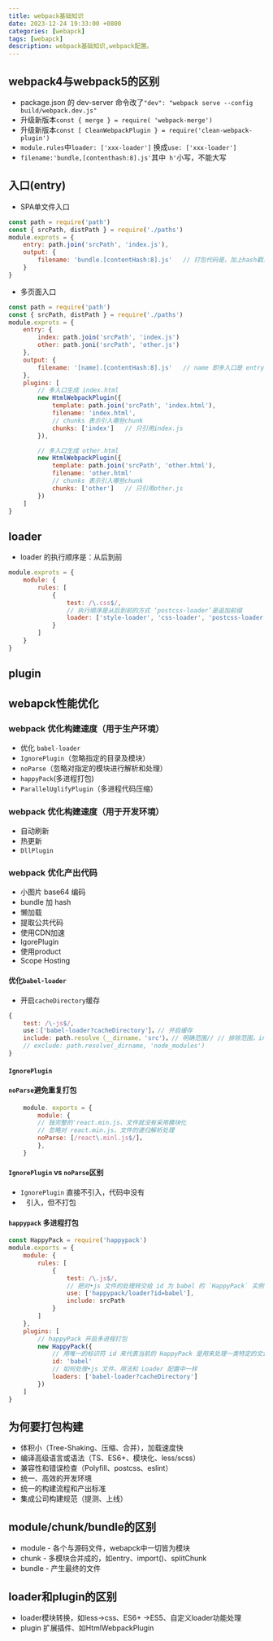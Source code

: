 ```yaml
---
title: webpack基础知识
date: 2023-12-24 19:33:00 +0800
categories: [webapck]
tags: [webapck]
description: webpack基础知识,webpack配置。
---
```


## webpack4与webpack5的区别

- package.json 的 dev-server 命令改了`"dev": "webpack serve --config build/webpack.dev.js"`
- 升级新版本`const { merge } = require( 'webpack-merge')`
- 升级新版本`const [ CleanWebpackPlugin } = require('clean-webpack-plugin')`
- `module.rules`中`loader: ['xxx-loader']`  换成`use: ['xxx-loader']`
- `filename:'bundle,[contenthash:8].js'`其中` h'`小写，不能大写

## 入口(entry)

- SPA单文件入口
```js
const path = require('path')
const { srcPath, distPath } = require('./paths')
module.exprots = {
    entry: path.join('srcPath', 'index.js'), 
    output: {
        filename: 'bundle.[contentHash:8].js'   // 打包代码是，加上hash戳，文件没有变化是hash不会变
    }
}
```
- 多页面入口
```js
const path = require('path')
const { srcPath, distPath } = require('./paths')
module.exprots = {
    entry: {
        index: path.join('srcPath', 'index.js')
        other: path.joni('srcPath', 'other.js')
    },
    output: {
        filename: '[name].[contentHash:8].js'   // name 即多入口是 entry的名字不重复
    },
    plugins: [
        // 多入口生成 index.html
        new HtmlWebpackPlugin({
            template: path.join('srcPath', 'index.html'),
            filename: 'index.html',
            // chunks 表示引入哪些chunk
            chunks: ['index']   // 只引用index.js
        }),

        // 多入口生成 other.html
        new HtmlWebpackPlugin({
            template: path.join('srcPath', 'other.html'),
            filename: 'other.html'
            // chunks 表示引入哪些chunk
            chunks: ['other']   // 只引用other.js
        })
    ]
}
```

## loader
- loader 的执行顺序是：从后到前
```js
module.exprots = {
    module: {
        rules: [
            {
                test: /\.css$/,
                // 执行顺序是从后到前的方式 ‘postcss-loader’是追加前缀
                loader: ['style-loader', 'css-loader', 'postcss-loader']
            }
        ]
    }
}

```


## plugin



## webapck性能优化
### webpack 优化构建速度（用于生产环境）
- 优化 `babel-loader`
- `IgnorePlugin`（忽略指定的目录及模块）
- `noParse`（忽略对指定的模块进行解析和处理）
- `happyPack`(多进程打包)
- `ParallelUglifyPlugin`（多进程代码压缩）

### webpack 优化构建速度（用于开发环境）
- 自动刷新
- 热更新 
- `DllPlugin`

### webpack 优化产出代码
- 小图片 base64 编码
- bundle 加 hash
- 懒加载
- 提取公共代码
- 使用CDN加速
- IgorePlugin
- 使用product
- Scope Hosting

#### 优化`babel-loader`
- 开启`cacheDirectory`缓存
```js
{
    test: /\-js$/,
    use：［'babel-loader?cacheDirectory'］，// 开启缓存
    include: path.resolve（__dirname，'src'），// 明确范围// // 排除范围，include 和 exclude 两者选一个即可
    // exclude: path.resolve(_dirname, 'node_modules')
}
```

#### `IgnorePlugin`


#### `noParse`避免重复打包

```js
    module. exports = {
        module: {
        // 独完整的'react.min.js、文件就没有采用模块化
        // 忽略对 react.min.js、文件的递归解析处理
        noParse: [/react\.minl.js$/]，
        },
    }
```

#### `IgnorePlugin` vs `noParse`区别
- `IgnorePlugin` 直接不引入，代码中没有
- ` ` 引入，但不打包


#### `happypack` 多进程打包
```js
const HappyPack = require('happypack')
module.exports = {
    module: {
        rules: [
            {
                test: /\.js$/,
                // 把对•js 文件的处理转交给 id 为 babel 的 `HappyPack` 实例
                use: ['happypack/loader?id=babel'],
                include: srcPath
            }
        ]
    },
    plugins: [
        // happyPack 开启多进程打包
        new HappyPack({
            // 用唯一的标识符 id 来代表当前的 HappyPack 是用来处理一类特定的文id：'babel'，
            id: 'babel'
            // 如何处理•js 文件，用法和 Loader 配置中一样
            loaders: ['babel-loader?cacheDirectory']
        })
    ]
}
```


## 为何要打包构建
- 体积小（Tree-Shaking、压缩、合并），加载速度快
- 编译高级语言或语法（TS、ES6+、模块化、less/scss）
- 兼容性和错误检查（Polyfill、postcss、eslint）
- 统一、高效的开发环境
- 统一的构建流程和产出标准
- 集成公司构建规范（提测、上线）
 

## module/chunk/bundle的区别
 - module - 各个与源码文件，webapck中一切皆为模块
 - chunk - 多模块合并成的，如entry、import()、splitChunk
 - bundle - 产生最终的文件


## loader和plugin的区别
 - loader模块转换，如less->css、ES6+ ->ES5、自定义loader功能处理
 - plugin 扩展插件、如HtmlWebpackPlugin
